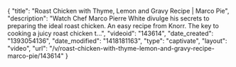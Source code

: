 {
    "title": "Roast Chicken with Thyme, Lemon and Gravy Recipe | Marco Pie",
    "description": "Watch Chef Marco Pierre White divulge his secrets to preparing the ideal roast chicken. An easy recipe from Knorr. The key to cooking a juicy roast chicken t...",
    "videoid": "143614",
    "date_created": "1393054136",
    "date_modified": "1418181163",
    "type": "captivate",
    "layout": "video",
    "url": "\/v\/roast-chicken-with-thyme-lemon-and-gravy-recipe-marco-pie\/143614"
}